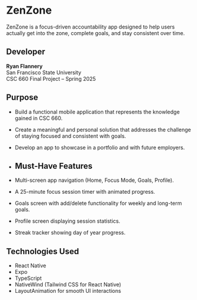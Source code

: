 # ZenZone
ZenZone is a focus-driven accountability app designed to help users actually get into the zone, complete goals, and stay consistent over time.

## Developer  
**Ryan Flannery**  
San Francisco State University  
CSC 660 Final Project – Spring 2025

## Purpose  
- Build a functional mobile application that represents the knowledge gained in CSC 660.  
- Create a meaningful and personal solution that addresses the challenge of staying focused and consistent with goals.  
- Develop an app to showcase in a portfolio and with future employers.

- ## Must-Have Features  
- Multi-screen app navigation (Home, Focus Mode, Goals, Profile).
- A 25-minute focus session timer with animated progress.
- Goals screen with add/delete functionality for weekly and long-term goals.
- Profile screen displaying session statistics.
- Streak tracker showing day of year progress.

## Technologies Used  
- React Native  
- Expo  
- TypeScript  
- NativeWind (Tailwind CSS for React Native)  
- LayoutAnimation for smooth UI interactions
